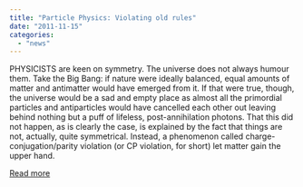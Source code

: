 ```yaml
---
title: "Particle Physics: Violating old rules"
date: "2011-11-15"
categories: 
  - "news"
---
```


PHYSICISTS are keen on symmetry. The universe does not always humour them. Take the Big Bang: if nature were ideally balanced, equal amounts of matter and antimatter would have emerged from it. If that were true, though, the universe would be a sad and empty place as almost all the primordial particles and antiparticles would have cancelled each other out leaving behind nothing but a puff of lifeless, post-annihilation photons. That this did not happen, as is clearly the case, is explained by the fact that things are not, actually, quite symmetrical. Instead, a phenomenon called charge-conjugation/parity violation (or CP violation, for short) let matter gain the upper hand.

[Read more](http://www.economist.com/blogs/babbage/2011/11/particle-physics)
